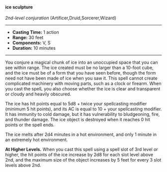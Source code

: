 #### ice sculpture
*2nd-level conjuration* (Artificer,Druid,Sorcerer,Wizard)
___
- **Casting Time:** 1 action
- **Range:** 30 feet
- **Components:** V, S
- **Duration:** 10 minutes
---
You conjure a magical chunk of ice into an unoccupied space that you can see within range. The ice created must be no larger than a 10-foot cube, and the ice must be of a form that you have seen before, though the form need not have been made of ice when you saw it. This spell cannot create complicated machinery with moving parts, such as a clock or firearm. When you cast the spelL you also choose whether the ice is clear and transparent or cloudy and heavily obscured.

The ice has hit points equal to 5d8 + twice your spellcasting modifier (minimum 5 hit points), and its AC is equal to 10 + your spellcasting modifier. It has immunity to cold damage, but it has vulnerability to bludgeoning, fire, and thunder damage. The ice object is destroyed when it reaches 0 hit points or the spell ends.

The ice melts after 2d4 minutes in a hot environment, and only 1 minute in an extremely hot environment.

**At Higher Levels.** When you cast this spell using a spell slot of 3rd level or higher, the hit points of the ice increase by 2d8 for each slot level above 2nd, and the maximum size of the object increases by 5 feet for every 3 slot levels above 2nd.
